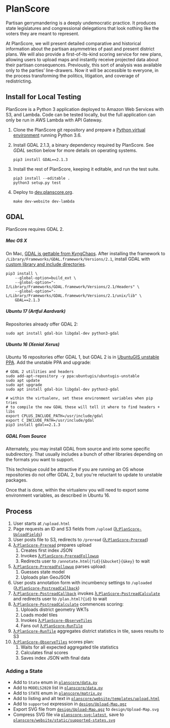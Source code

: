 # PlanScore

Partisan gerrymandering is a deeply undemocratic practice. It produces state
legislatures and congressional delegations that look nothing like the voters
they are meant to represent.

At PlanScore, we will present detailed comparative and historical information
about the partisan asymmetries of past and present district plans. We will also
provide a first-of-its-kind scoring service for new plans, allowing users to
upload maps and instantly receive projected data about their partisan
consequences. Previously, this sort of analysis was available only to the
parties’ line-drawers. Now it will be accessible to everyone, in the process
transforming the politics, litigation, and coverage of redistricting.

Install for Local Testing
---

PlanScore is a Python 3 application deployed to Amazon Web Services with S3,
and Lambda. Code can be tested locally, but the full application can only be
run in AWS Lambda with API Gateway.

1.  Clone the PlanScore git repository and prepare a
    [Python virtual environment](http://docs.python-guide.org/en/latest/dev/virtualenvs/#virtualenv) running Python 3.6.

2.  Install GDAL 2.1.3, a binary dependency required by PlanScore.
    See _GDAL_ section below for more details on operating systems.
    
        pip3 install GDAL==2.1.3

3.  Install the rest of PlanScore, keeping it editable, and run the test suite.
    
        pip3 install --editable .
        python3 setup.py test

4.  Deploy to [dev.planscore.org](https://dev.planscore.org).
    
        make dev-website dev-lambda

GDAL
---

PlanScore requires GDAL 2.

##### Mac OS X

On Mac, [GDAL is gettable from KyngChaos](http://www.kyngchaos.com/software:frameworks).
After installing the framework to `/Library/Frameworks/GDAL.framework/Versions/2.1`,
install GDAL with [custom library and include directories](https://stackoverflow.com/questions/18783390/python-pip-specify-a-library-directory-and-an-include-directory).

    pip3 install \
        --global-option=build_ext \
        --global-option="-I/Library/Frameworks/GDAL.framework/Versions/2.1/Headers" \
        --global-option="-L/Library/Frameworks/GDAL.framework/Versions/2.1/unix/lib" \
        GDAL==2.1.3

##### Ubuntu 17 (Artful Aardvark)

Repositories already offer GDAL 2:

    sudo apt install gdal-bin libgdal-dev python3-gdal

##### Ubuntu 16 (Xenial Xerus)

Ubuntu 16 repositories offer GDAL 1, but GDAL 2 is in
[UbuntuGIS unstable PPA](https://launchpad.net/~ubuntugis/+archive/ubuntu/ubuntugis-unstable).
Add the unstable PPA and upgrade:

    # GDAL 2 utilities and headers
    sudo add-apt-repository -y ppa:ubuntugis/ubuntugis-unstable
    sudo apt update
    sudo apt upgrade
    sudo apt install gdal-bin libgdal-dev python3-gdal

    # within the virtualenv, set these environment variables when pip tries
    # to compile the new GDAL these will tell it where to find headers + libs
    export CPLUS_INCLUDE_PATH=/usr/include/gdal
    export C_INCLUDE_PATH=/usr/include/gdal
    pip3 install gdal==2.1.3

##### GDAL From Source

Alternately, you may install GDAL from source and into some specific
subdirectory. That usually includes a bunch of other libraries depending on the
formats you want to support.

This technique could be attractive if you are running an OS whose repositories
do not offer GDAL 2, but you're reluctant to update to unstable packages.

Once that is done, within the virtualenv you will need to export some
environment variables, as described in Ubuntu 16.

Process
---

1.  User starts at `/upload.html`
2.  Page requests an ID and S3 fields from `/upload` ([λ:`PlanScore-UploadFields`](planscore/upload_fields.py))
3.  User posts file to S3, redirects to `/preread` ([λ:`PlanScore-Preread`](planscore/preread.py))
4.  [λ:`PlanScore-Preread`](planscore/preread.py) prepares upload
    1.  Creates first index JSON
    2.  Invokes [λ:`PlanScore-PrereadFollowup`](planscore/preread_followup.py)
    3.  Redirects user to `/annotate.html{?id}{&bucket}{&key}` to wait
5.  [λ:`PlanScore-PrereadFollowup`](planscore/preread_followup.py) parses upload:
    1.  Guesses state model
    2.  Uploads plan GeoJSON
6.  User posts annotation form with incumbency settings to `/uploaded` ([λ:`PlanScore-PostreadCallback`](planscore/postread_callback.py))
7.  [λ:`PlanScore-PostreadCallback`](planscore/postread_callback.py) invokes [λ:`PlanScore-PostreadCalculate`](planscore/postread_calculate.py) and redirects user to `/plan.html?{id}` to wait
8.  [λ:`PlanScore-PostreadCalculate`](planscore/postread_calculate.py) commences scoring:
    1.  Uploads district geometry WKTs
    2.  Loads model tiles
    3.  Invokes [λ:`PlanScore-ObserveTiles`](planscore/observe.py)
    4.  Fans out [λ:`PlanScore-RunTile`](planscore/tiles.py)
9.  [λ:`PlanScore-RunTile`](planscore/tiles.py) aggregates district statistics in tile, saves results to S3
10. [λ:`PlanScore-ObserveTiles`](planscore/observe.py) scores plan:
    1.  Waits for all expected aggregated tile statistics
    2.  Calculates final scores
    3.  Saves index JSON with final data

### Adding a State

-   Add to `State` enum in [`planscore/data.py`](planscore/data.py)
-   Add to `MODELS2020` list in [`planscore/data.py`](planscore/data.py)
-   Add to `STATE` enum in [`planscore/matrix.py`](planscore/matrix.py)
-   Add to listing and alt text in [`planscore/website/templates/upload.html`](planscore/website/templates/upload.html)
-   Add to `supported` expression in [`design/Upload-Map.qgz`](design/Upload-Map.qgz)
-   Export SVG file from [`design/Upload-Map.qgz`](design/Upload-Map.qgz) to `design/Upload-Map.svg`
-   Compress SVG file via [`planscore-svg:latest`](SVG), save to [`planscore/website/static/supported-states.svg`](planscore/website/static/supported-states.svg)

